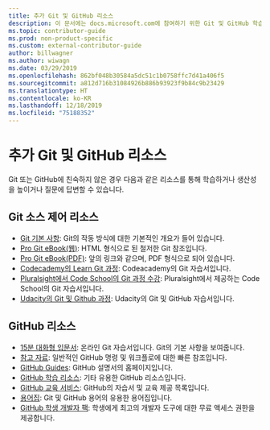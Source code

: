 ```yaml
---
title: 추가 Git 및 GitHub 리소스
description: 이 문서에는 docs.microsoft.com에 참여하기 위한 Git 및 GitHub 학습에 제안된 리소스가 나와 있습니다.
ms.topic: contributor-guide
ms.prod: non-product-specific
ms.custom: external-contributor-guide
author: billwagner
ms.author: wiwagn
ms.date: 03/29/2019
ms.openlocfilehash: 862bf048b30584a5dc51c1b0758ffc7d41a406f5
ms.sourcegitcommit: a812d716b31084926b886b93923f9b84c9b23429
ms.translationtype: HT
ms.contentlocale: ko-KR
ms.lasthandoff: 12/18/2019
ms.locfileid: "75188352"
---
```

# <a name="additional-git-and-github-resources"></a>추가 Git 및 GitHub 리소스

Git 또는 GitHub에 친숙하지 않은 경우 다음과 같은 리소스를 통해 학습하거나 생산성을 높이거나 질문에 답변할 수 있습니다.

## <a name="git-source-control-resources"></a>Git 소스 제어 리소스

- [Git 기본 사항](https://go.microsoft.com/fwlink/?linkid=853939): Git의 작동 방식에 대한 기본적인 개요가 들어 있습니다.
- [Pro Git eBook(웹)](https://go.microsoft.com/fwlink/?linkid=853940): HTML 형식으로 된 철저한 Git 참조입니다.
- [Pro Git eBook(PDF)](https://progit2.s3.amazonaws.com/en/2016-03-22-f3531/progit-en.1084.pdf): 앞의 링크와 같으며, PDF 형식으로 되어 있습니다.
- [Codecademy의 Learn Git 과정](https://www.codecademy.com/learn/learn-git): Codeacademy의 Git 자습서입니다.
- [Pluralsight에서 Code School의 Git 과정 수강](https://www.pluralsight.com/courses/code-school-git-real): Pluralsight에서 제공하는 Code School의 Git 자습서입니다.
- [Udacity의 Git 및 Github 과정](https://www.udacity.com/course/how-to-use-git-and-github--ud775): Udacity의 Git 및 GitHub 자습서입니다.

## <a name="github-resources"></a>GitHub 리소스

- [15분 대화형 입문서](https://try.github.io/): 온라인 Git 자습서입니다. Git의 기본 사항을 보여줍니다.
- [참고 자료](https://go.microsoft.com/fwlink/?linkid=853941): 일반적인 GitHub 명령 및 워크플로에 대한 빠른 참조입니다.
- [GitHub Guides](https://guides.github.com/): GitHub 설명서의 홈페이지입니다.
- [GitHub 학습 리소스](https://help.github.com/articles/git-and-github-learning-resources/): 기타 유용한 GitHub 리소스입니다.
- [GitHub 교육 서비스](https://services.github.com/training/): GitHub의 자습서 및 교육 제공 목록입니다.
- [용어집](https://help.github.com/articles/github-glossary): Git 및 GitHub 용어의 유용한 용어집입니다.
- [GitHub 학생 개발자 팩](https://education.github.com/pack): 학생에게 최고의 개발자 도구에 대한 무료 액세스 권한을 제공합니다.
